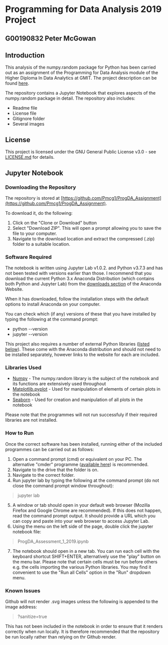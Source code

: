 # Programming for Data Analysis 2019 Project
## G00190832 Peter McGowan

## Introduction

This analysis of the numpy.random package for Python has been carried out as an assignment of the Programming for Data Analysis module of the Higher Diploma In Data Analytics at GMIT. The project description can be found [here](https://github.com/brianmcginley/ProgDA/blob/master/ProgDA_Assignment.pdf).

The repository contains a Jupyter Notebook that explores aspects of the numpy.random package in detail. The repository also includes:
* Readme file
* License file
* Gitignore folder
* Several images

## License

This project is licensed under the GNU General Public License v3.0 - see [LICENSE.md](LICENSE) for details.

## Jupyter Notebook

### Downloading the Repository

The repository is stored at [https://github.com/Pmcg1/ProgDA_Assignment](https://github.com/Pmcg1/ProgDA_Assignment).

To download it, do the following:

1. Click on the "Clone or Download" button
2. Select "Download ZIP". This will open a prompt allowing you to save the file to your computer.
3. Navigate to the download location and extract the compressed (.zip) folder to a suitable location.

### Software Required

The notebook is written using Jupyter Lab v1.0.2. and Python v3.7.3 and has not been tested with versions earlier than those. I recommend that you download the current Python 3.x Anaconda Distribution (which contains both Python and Jupyter Lab) from the [downloads section](https://www.anaconda.com/distribution/#download-section) of the Anaconda Website.

When it has downloaded, follow the installation steps with the default options to install Anaconda on your computer.

You can check which (if any) versions of these that you have installed by typing the following at the command prompt:
* python --version
* jupyter --version

This project also requires a number of external Python libraries ([listed below](#Libraries-Used)). These come with the Anaconda distribution and should not need to be installed separately, however links to the website for each are included.

### Libraries Used

- [Numpy](https://www.numpy.org/) - The numpy.random library is the subject of the notebook and its functions are extensively used throughout
- [Matplotlib.pyplot](https://matplotlib.org/tutorials/introductory/pyplot.html) - Used for manipulation of elements of certain plots in the notebook
- [Seaborn](https://seaborn.pydata.org/) - Used for creation and manipulation of all plots in the notebook

Please note that the programmes will not run successfuly if their required libraries are not installed.

### How to Run

Once the correct software has been installed, running either of the included programmes can be carried out as follows:

1. Open a command prompt (cmd) or equivalent on your PC. The alternative "cmder" programme ([available here](https://cmder.net/)) is recommended.
2. Navigate to the drive that the folder is on.
3. Navigate to the correct folder.
4. Run jupyter lab by typing the following at the command prompt (do not close the command prompt window throughout):
> jupyter lab

5. A window or tab should open in your default web browser (Mozilla Firefox and Google Chrome are recommended). If this does not happen, read the command prompt output. It should provide a URL which you can copy and paste into your web browser to access Jupyter Lab.
6. Using the menu on the left side of the page, double click the jupyter notebook file:
> ProgDA_Assessment_1_2019.ipynb

7. The notebook should open in a new tab. You can run each cell with the keyboard shortcut SHIFT+ENTER, alternatively use the "play" button on the menu bar. Please note that certain cells must be run before others e.g. the cells importing the various Python libraries. You may find it convenient to use the "Run all Cells" option in the "Run" dropdown menu.

### Known Issues

Github will not render .svg images unless the following is appended to the image address:
> ?sanitize=true

This has not been included in the notebook in order to ensure that it renders correctly when run locally. It is therefore recommended that the repository be run locally rather than relying on thr Github render.